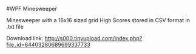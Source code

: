 #WPF Minesweeper

Minesweeper with a 16x16 sized grid
High Scores stored in CSV format in .txt file

Download link: http://s000.tinyupload.com/index.php?file_id=64403280689699337733